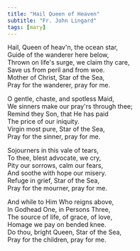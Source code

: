 ```yaml
---
title: "Hail Queen of Heaven"
subtitle: "Fr. John Lingard"
tags: [mary]
---
```


Hail, Queen of heav'n, the ocean star,   
Guide of the wanderer here below,   
Thrown on life's surge, we claim thy care,   
Save us from peril and from woe.   
Mother of Christ, Star of the Sea,   
Pray for the wanderer, pray for me.

O gentle, chaste, and spotless Maid,   
We sinners make our pray'rs through thee;   
Remind they Son, that He has paid   
The price of our iniquity.   
Virgin most pure, Star of the Sea,   
Pray for the sinner, pray for me.

Sojourners in this vale of tears,   
To thee, blest advocate, we cry,   
Pity our sorrows, calm our fears,   
And soothe with hope our misery.   
Refuge in grief, Star of the Sea,   
Pray for the mourner, pray for me.

And while to Him Who reigns above,   
In Godhead One, in Persons Three,   
The source of life, of grace, of love,   
Homage we pay on bended knee.   
Do thou, bright Queen, Star of the Sea,   
Pray for the children, pray for me.
